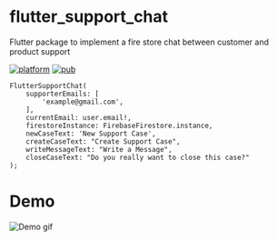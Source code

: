 # flutter_support_chat

Flutter package to implement a fire store chat between customer and product support

[![platform](https://img.shields.io/badge/Platform-Flutter-blue.svg)](https://flutter.dev/)
[![pub](https://img.shields.io/pub/v/flutter_live_support.svg)](https://pub.dev/packages/flutter_live_support)

```
FlutterSupportChat(
    supporterEmails: [
        'example@gmail.com',
    ],
    currentEmail: user.email!,
    firestoreInstance: FirebaseFirestore.instance,
    newCaseText: 'New Support Case',
    createCaseText: "Create Support Case",
    writeMessageText: "Write a Message",
    closeCaseText: "Do you really want to close this case?"
);
```

# Demo
![Demo gif](https://github.com/cedteg/flutter_support_chat/blob/master/demo/ezgif-6-125b630e459f.gif)